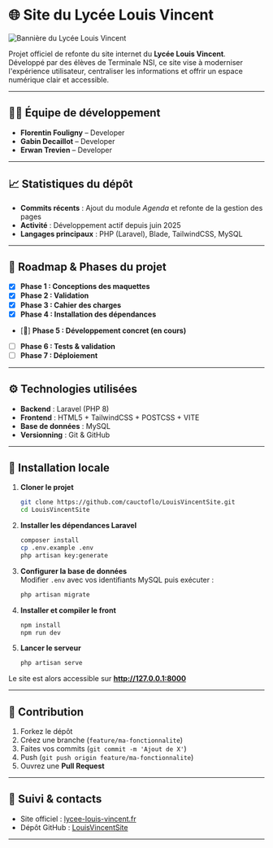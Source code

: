 # 🌐 Site du Lycée Louis Vincent

![Bannière du Lycée Louis Vincent](https://www.lycee-louis-vincent.fr/images/bannerfans_11654068.png)

Projet officiel de refonte du site internet du **Lycée Louis Vincent**.  
Développé par des élèves de Terminale NSI, ce site vise à moderniser l'expérience utilisateur, centraliser les informations et offrir un espace numérique clair et accessible.

---

## 👨‍💻 Équipe de développement

- **Florentin Fouligny** – Developer 
- **Gabin Decaillot** – Developer  
- **Erwan Trevien** – Developer  

---

## 📈 Statistiques du dépôt

- **Commits récents** : Ajout du module *Agenda* et refonte de la gestion des pages  
- **Activité** : Développement actif depuis juin 2025  
- **Langages principaux** : PHP (Laravel), Blade, TailwindCSS, MySQL  
---

## 📅 Roadmap & Phases du projet

- [x] **Phase 1 : Conceptions des maquettes**  
- [x] **Phase 2 : Validation**  
- [x] **Phase 3 : Cahier des charges**  
- [x] **Phase 4 : Installation des dépendances**  
- [🚧] **Phase 5 : Développement concret (en cours)**  
- [ ] **Phase 6 : Tests & validation**  
- [ ] **Phase 7 : Déploiement**

---

## ⚙️ Technologies utilisées

- **Backend** : Laravel (PHP 8)  
- **Frontend** : HTML5 + TailwindCSS + POSTCSS + VITE
- **Base de données** : MySQL  
- **Versionning** : Git & GitHub  

---

## 🚀 Installation locale

1. **Cloner le projet**
   ```bash
   git clone https://github.com/cauctoflo/LouisVincentSite.git
   cd LouisVincentSite
   ```

2. **Installer les dépendances Laravel**
   ```bash
   composer install
   cp .env.example .env
   php artisan key:generate
   ```

3. **Configurer la base de données**  
   Modifier `.env` avec vos identifiants MySQL puis exécuter :
   ```bash
   php artisan migrate
   ```

4. **Installer et compiler le front**
   ```bash
   npm install
   npm run dev
   ```

5. **Lancer le serveur**
   ```bash
   php artisan serve
   ```

Le site est alors accessible sur **http://127.0.0.1:8000**

---

## 🤝 Contribution

1. Forkez le dépôt  
2. Créez une branche (`feature/ma-fonctionnalite`)  
3. Faites vos commits (`git commit -m 'Ajout de X'`)  
4. Push (`git push origin feature/ma-fonctionnalite`)  
5. Ouvrez une **Pull Request**

---

## 📌 Suivi & contacts

- Site officiel : [lycee-louis-vincent.fr](https://www.lycee-louis-vincent.fr/)  
- Dépôt GitHub : [LouisVincentSite](https://github.com/cauctoflo/LouisVincentSite)   

---
